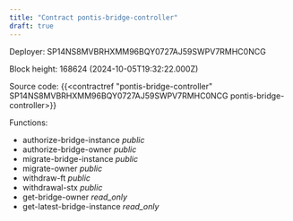 ```yaml
---
title: "Contract pontis-bridge-controller"
draft: true
---
```

Deployer: SP14NS8MVBRHXMM96BQY0727AJ59SWPV7RMHC0NCG


 



Block height: 168624 (2024-10-05T19:32:22.000Z)

Source code: {{<contractref "pontis-bridge-controller" SP14NS8MVBRHXMM96BQY0727AJ59SWPV7RMHC0NCG pontis-bridge-controller>}}

Functions:

* authorize-bridge-instance _public_
* authorize-bridge-owner _public_
* migrate-bridge-instance _public_
* migrate-owner _public_
* withdraw-ft _public_
* withdrawal-stx _public_
* get-bridge-owner _read_only_
* get-latest-bridge-instance _read_only_
